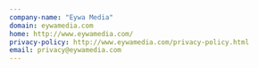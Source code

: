 ```yaml
---
company-name: "Eywa Media"
domain: eywamedia.com
home: http://www.eywamedia.com/
privacy-policy: http://www.eywamedia.com/privacy-policy.html
email: privacy@eywamedia.com
---
```




